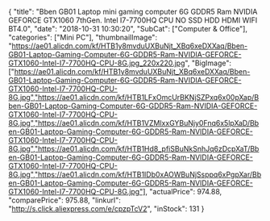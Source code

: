 {
	"title": "Bben GB01 Laptop mini gaming computer 6G GDDR5 Ram NVIDIA GEFORCE GTX1060 7thGen. Intel I7-7700HQ CPU NO SSD HDD HDMI WIFI BT4.0",
	"date": "2018-10-31 10:30:20",
	"SubCat": ["Computer & Office"],
	"categories": ["Mini PC"],
	"thumbnailImage": "https://ae01.alicdn.com/kf/HTB1y8mvduUXBuNjt_XBq6xeDXXaq/Bben-GB01-Laptop-Gaming-Computer-6G-GDDR5-Ram-NVIDIA-GEFORCE-GTX1060-Intel-I7-7700HQ-CPU-8G.jpg_220x220.jpg",
	"BigImage": ["https://ae01.alicdn.com/kf/HTB1y8mvduUXBuNjt_XBq6xeDXXaq/Bben-GB01-Laptop-Gaming-Computer-6G-GDDR5-Ram-NVIDIA-GEFORCE-GTX1060-Intel-I7-7700HQ-CPU-8G.jpg","https://ae01.alicdn.com/kf/HTB1LFxOmcUrBKNjSZPxq6x00pXap/Bben-GB01-Laptop-Gaming-Computer-6G-GDDR5-Ram-NVIDIA-GEFORCE-GTX1060-Intel-I7-7700HQ-CPU-8G.jpg","https://ae01.alicdn.com/kf/HTB1VZMlxxGYBuNjy0Fnq6x5lpXaD/Bben-GB01-Laptop-Gaming-Computer-6G-GDDR5-Ram-NVIDIA-GEFORCE-GTX1060-Intel-I7-7700HQ-CPU-8G.jpg","https://ae01.alicdn.com/kf/HTB1Hd8_pfiSBuNkSnhJq6zDcpXaT/Bben-GB01-Laptop-Gaming-Computer-6G-GDDR5-Ram-NVIDIA-GEFORCE-GTX1060-Intel-I7-7700HQ-CPU-8G.jpg","https://ae01.alicdn.com/kf/HTB1IDb0xAOWBuNjSsppq6xPgpXar/Bben-GB01-Laptop-Gaming-Computer-6G-GDDR5-Ram-NVIDIA-GEFORCE-GTX1060-Intel-I7-7700HQ-CPU-8G.jpg"],
	"actualPrice": 974.88,
	"comparePrice": 975.88,
	"linkurl": "http://s.click.aliexpress.com/e/cpzpTcV2",
	"inStock": 131
}
